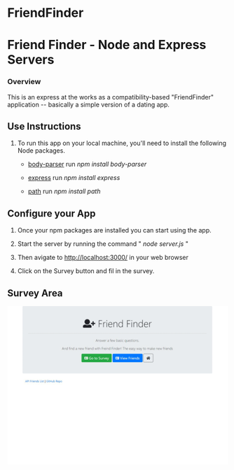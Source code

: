 # FriendFinder

# Friend Finder - Node and Express Servers

### Overview

This is an express at the works as a compatibility-based "FriendFinder" application -- basically a simple version of a dating app.

## Use Instructions

1. To run this app on your local machine, you'll need to install the following Node packages.

   * [body-parser](https://www.npmjs.com/package/body-parser) run _npm install body-parser_ 
   
   * [express](https://www.npmjs.com/package/express) run _npm install express_ 
   
   * [path](https://www.npmjs.com/package/path) run _npm install path_ 

## Configure your App 

1. Once your npm packages are installed you can start using the app.

2. Start the server by running the command " _node server.js_ "

3. Then avigate to [http://localhost:3000/](http://localhost:3000/) in your web browser 

4. Click on the Survey button and fil in the survey.


  ## Survey Area

![layers.gif](app/public/images/layers.gif "Layers")
